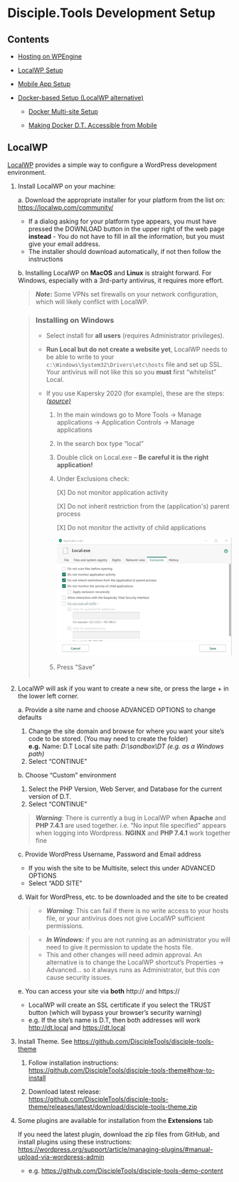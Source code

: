 
# Disciple.Tools Development Setup

## Contents

- [Hosting on WPEngine](WPEngine-hosting.md)

- [LocalWP Setup](#LocalWP)

- [Mobile App Setup](mobile-app-setup.md)

- [Docker-based Setup (LocalWP alternative)](dt-docker.md)
  
  - [Docker Multi-site Setup](dt-docker.md#docker-multi-site-setup)

  - [Making Docker D.T. Accessible from Mobile](dt-docker.md##making-docker-dt-accessible-from-mobile)

## LocalWP

[LocalWP](https://localwp.com/#) provides a simple way to configure a WordPress development environment.  

1. Install LocalWP on your machine:

   a. Download the appropriate installer for your platform from the list on: <https://localwp.com/community/>
      - If a dialog asking for your platform type appears, you must have pressed the DOWNLOAD button in the upper right of the web page **instead** - You do not have to fill in all the information, but you must give your email address.
      - The installer should download automatically, if not then follow the instructions

   b. Installing LocalWP on **MacOS** and **Linux** is straight forward. For Windows, especially with a 3rd-party antivirus, it requires more effort.

    > ***Note*:** Some VPNs set firewalls on your network configuration, which will likely conflict with LocalWP.

    > ### Installing on Windows
    >
    > - Select install for **all users** (requires Administrator privileges).
    > - **Run Local but do not create a website yet**, LocalWP needs to be able to write to your `c:\Windows\System32\Drivers\etc\hosts` file and set up SSL.  Your antivirus will not like this so you **must** first “whitelist” Local. 
    >
    > - If you use Kapersky 2020 (for example), these are the steps: [*(source)*](https://localwp.com/community/t/how-to-run-local-5-0-7-windows-10-antivirus-software-kaspersky/15290)
    >   1. In the main windows go to More Tools -> Manage applications -> Application Controls -> Manage applications
    >   2. In the search box type “local”
    >   3. Double click on Local.exe – **Be careful it is the right application!**
    >   4. Under Exclusions check:
    >
    >      [X] Do not monitor application activity
    >
    >      [X] Do not inherit restriction from the (application's) parent process
    >
    >      [X] Do not monitor the activity of child applications
    >
    >      ![Kapersky Settings](images/Kapersky_Settings.png)
    >
    >   5. Press "Save"
    ><br><br>

2. LocalWP will ask if you want to create a new site, or press the large + in the lower left corner.

   a. Provide a site name and choose ADVANCED OPTIONS to change defaults
      1. Change the site domain and browse for where you want your site’s code to be stored. (You may need to create the folder)  
         **e.g.** Name: D.T    Local site path: *D:\sandbox\DT   (e.g. as a Windows path)*
      2. Select “CONTINUE”

   b. Choose “Custom” environment
      1. Select the PHP Version, Web Server, and Database for the current version of D.T.
      2. Select “CONTINUE”

      > ***Warning***: There is currently a bug in LocalWP when **Apache** and **PHP 7.4.1** are used together. i.e. “No input file specified” appears when logging into Wordpress. **NGINX** and **PHP 7.4.1** work together fine

   c. Provide WordPress Username, Password and Email address
      - If you wish the site to be Multisite, select this under ADVANCED OPTIONS
      - Select “ADD SITE”
  
   d. Wait for WordPress, etc. to be downloaded and the site to be created

      >- ***Warning***: This can fail if there is no write access to your hosts file, or your antivirus does not give LocalWP sufficient permissions.

      >- ***In Windows:*** if you are not running as an administrator you will need to give it permission to update the hosts file.
      >- This and other changes will need admin approval.  An alternative is to change the LocalWP shortcut’s Properties -> Advanced… so it always runs as Administrator, but this *can* cause security issues.

   e. You can access your site via **both** http:// and https://

   - LocalWP will create an SSL certificate if you select the TRUST button (which will bypass your browser’s security warning)
   - e.g. If the site’s name is D.T, then both addresses will work <http://dt.local> and <https://dt.local>

3. Install Theme.
   See <https://github.com/DiscipleTools/disciple-tools-theme>

    1. Follow installation instructions:  
        <https://github.com/DiscipleTools/disciple-tools-theme#how-to-install>

    2. Download latest release:  
        <https://github.com/DiscipleTools/disciple-tools-theme/releases/latest/download/disciple-tools-theme.zip>

4. Some plugins are available for installation from the **Extensions** tab

   If you need the latest plugin, download the zip files from GitHub, and install plugins using these instructions:  
   <https://wordpress.org/support/article/managing-plugins/#manual-upload-via-wordpress-admin>

   - e.g. <https://github.com/DiscipleTools/disciple-tools-demo-content>
